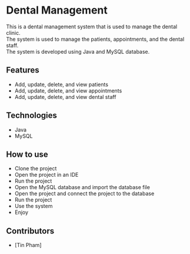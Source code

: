 # Dental Management
This is a dental management system that is used to manage the dental clinic. \
The system is used to manage the patients, appointments, and the dental staff. \
The system is developed using Java and MySQL database.

## Features
- Add, update, delete, and view patients
- Add, update, delete, and view appointments
- Add, update, delete, and view dental staff

## Technologies
- Java
- MySQL

## How to use
- Clone the project
- Open the project in an IDE
- Run the project
- Open the MySQL database and import the database file
- Open the project and connect the project to the database
- Run the project
- Use the system
- Enjoy

## Contributors
- [Tin Pham]

